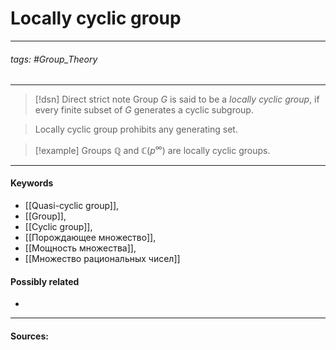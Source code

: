# Locally cyclic group
***
###### tags: #Group_Theory 
***
>[!dsn] Direct strict note
>Group $G$ is said to be a *locally cyclic group*, if every finite subset of $G$ generates a cyclic subgroup.

>Locally cyclic group prohibits any generating set.

>[!example] 
>Groups $\mathbb{Q}$ and $\mathbb{C}(p^{\infty})$ are locally cyclic groups.
***
#### Keywords
- [[Quasi-cyclic group]],
- [[Group]],
- [[Cyclic group]],
- [[Порождающее множество]],
- [[Мощность множества]],
- [[Множество рациональных чисел]]
#### Possibly related
- 
***
#### Sources: